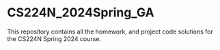 # CS224N_2024Spring_GA
This repository contains all the homework, and project code solutions for the CS224N Spring 2024 course.
